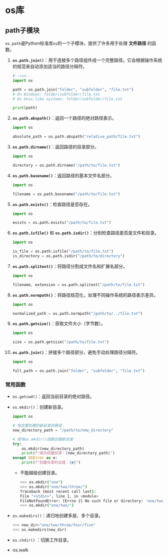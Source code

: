 # os库

## path子模块

`os.path`是Python标准库`os`的一个子模块，提供了许多用于处理 **文件路径** 的函数。

1. **`os.path.join()`**：用于连接多个路径组件成一个完整路径。它会根据操作系统的规范来自动添加适当的路径分隔符。

   ```python
   #--run--
   import os

   path = os.path.join("folder", "subfolder", "file.txt")
   # On Windows: folder\subfolder\file.txt
   # On Unix-like systems: folder/subfolder/file.txt

   print(path)
   ```

2. **`os.path.abspath()`**：返回一个路径的绝对路径表示。

   ```python
   import os

   absolute_path = os.path.abspath("relative_path/file.txt")
   ```

3. **`os.path.dirname()`**：返回路径的目录部分。

   ```python
   import os

   directory = os.path.dirname("/path/to/file.txt")
   ```

4. **`os.path.basename()`**：返回路径的基本文件名部分。

   ```python
   import os

   filename = os.path.basename("/path/to/file.txt")
   ```

5. **`os.path.exists()`**：检查路径是否存在。

   ```python
   import os

   exists = os.path.exists("/path/to/file.txt")
   ```

6. **`os.path.isfile()`** 和 **`os.path.isdir()`**：分别检查路径是否是文件和目录。

   ```python
   import os

   is_file = os.path.isfile("/path/to/file.txt")
   is_directory = os.path.isdir("/path/to/directory")
   ```

7. **`os.path.splitext()`**：将路径分割成文件名和扩展名部分。

   ```python
   import os

   filename, extension = os.path.splitext("/path/to/file.txt")
   ```

8. **`os.path.normpath()`**：将路径规范化，处理不同操作系统的路径表示差异。

   ```python
   import os

   normalized_path = os.path.normpath("/path/to/../file.txt")
   ```

9. **`os.path.getsize()`**：获取文件大小（字节数）。

   ```python
   import os

   size = os.path.getsize("/path/to/file.txt")
   ```

10. **`os.path.join()`**：拼接多个路径部分，避免手动处理路径分隔符。

    ```python
    import os

    full_path = os.path.join("folder", "subfolder", "file.txt")
    ```

### 常用函数

- `os.getcwd()`：返回当前目录的绝对路径。

- `os.mkdir()`：创建新目录。
    ```python
    import os

    # 指定要创建的新目录的路径
    new_directory_path = "/path/to/new_directory"

    # 使用os.mkdir()函数创建新目录
    try:
        os.mkdir(new_directory_path)
        print(f"成功创建目录：{new_directory_path}")
    except OSError as e:
        print(f"创建目录时出错：{e}")
    ```

    - 不能越级创建目录。

        ```bash
        >>> os.mkdir("one")
        >>> os.mkdir("one/two/three/")
        Traceback (most recent call last):
        File "<stdin>", line 1, in <module>
        FileNotFoundError: [Errno 2] No such file or directory: 'one/two/three/'
        >>> os.mkdir("one/two/")
        ```

- `os.makedirs()`：递归地创建多层、多个目录。

    ```python
    >>> new_dir="one/two/three/four/five"
    >>> os.makedirs(new_dir)
    ```

- `os.chdir()` ：切换工作目录。

- os.walk
